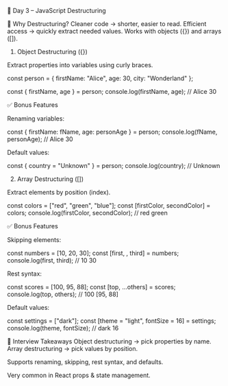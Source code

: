 📌 Day 3 – JavaScript Destructuring

🔹 Why Destructuring?
Cleaner code → shorter, easier to read.
Efficient access → quickly extract needed values.
Works with objects ({}) and arrays ([]).

1. Object Destructuring ({})

Extract properties into variables using curly braces.

const person = {
firstName: "Alice",
age: 30,
city: "Wonderland" };

const { firstName, age } = person;
console.log(firstName, age); // Alice 30


✅ Bonus Features

Renaming variables:

const { firstName: fName, age: personAge } = person;
console.log(fName, personAge); // Alice 30


Default values:

const { country = "Unknown" } = person;
console.log(country); // Unknown

2. Array Destructuring ([])

Extract elements by position (index).

const colors = ["red", "green", "blue"];
const [firstColor, secondColor] = colors;
console.log(firstColor, secondColor); // red green


✅ Bonus Features

Skipping elements:

const numbers = [10, 20, 30];
const [first, , third] = numbers;
console.log(first, third); // 10 30


Rest syntax:

const scores = [100, 95, 88];
const [top, ...others] = scores;
console.log(top, others); // 100 [95, 88]



Default values:

const settings = ["dark"];
const [theme = "light", fontSize = 16] = settings;
console.log(theme, fontSize); // dark 16

🔑 Interview Takeaways
Object destructuring → pick properties by name.
Array destructuring → pick values by position.

Supports renaming, skipping, rest syntax, and defaults.

Very common in React props & state management.
